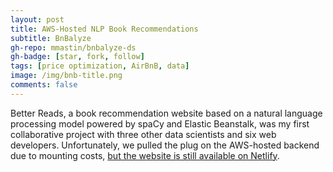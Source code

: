 ```yaml
---
layout: post
title: AWS-Hosted NLP Book Recommendations
subtitle: BnBalyze
gh-repo: mmastin/bnbalyze-ds
gh-badge: [star, fork, follow]
tags: [price optimization, AirBnB, data]
image: /img/bnb-title.png
comments: false
---
```



Better Reads, a book recommendation website based on a natural language processing model powered by spaCy and Elastic Beanstalk, was my first collaborative project with three other data scientists and six web developers.  Unfortunately, we pulled the plug on the AWS-hosted backend due to mounting costs, [but the website is still available on Netlify](https://better-reads-marketing.netlify.com/).
